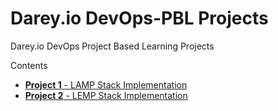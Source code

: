 # Darey.io DevOps-PBL Projects
Darey.io DevOps Project Based Learning Projects

Contents
- [**Project 1** - LAMP Stack Implementation](project1/README.md)
- [**Project 2** - LEMP Stack Implementation](project2/README.md)

